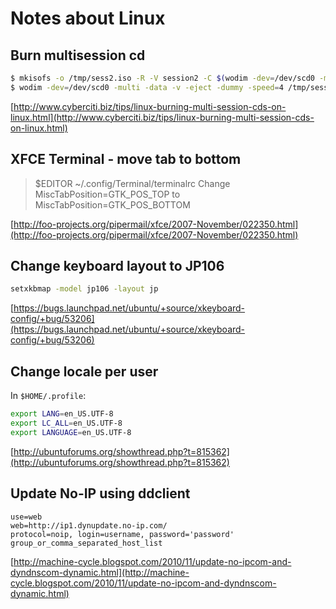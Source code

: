 # Notes about Linux

## Burn multisession cd

```bash
$ mkisofs -o /tmp/sess2.iso -R -V session2 -C $(wodim -dev=/dev/scd0 -msinfo) -M /dev/scd0 ~/Music
$ wodim -dev=/dev/scd0 -multi -data -v -eject -dummy -speed=4 /tmp/sess2.iso
```

[http://www.cyberciti.biz/tips/linux-burning-multi-session-cds-on-linux.html](http://www.cyberciti.biz/tips/linux-burning-multi-session-cds-on-linux.html)

## XFCE Terminal - move tab to bottom

> $EDITOR ~/.config/Terminal/terminalrc Change MiscTabPosition=GTK\_POS\_TOP to MiscTabPosition=GTK\_POS\_BOTTOM

[http://foo-projects.org/pipermail/xfce/2007-November/022350.html](http://foo-projects.org/pipermail/xfce/2007-November/022350.html)

## Change keyboard layout to JP106

```bash
setxkbmap -model jp106 -layout jp
```

[https://bugs.launchpad.net/ubuntu/+source/xkeyboard-config/+bug/53206](https://bugs.launchpad.net/ubuntu/+source/xkeyboard-config/+bug/53206)

## Change locale per user

In `$HOME/.profile`:

```bash
export LANG=en_US.UTF-8
export LC_ALL=en_US.UTF-8
export LANGUAGE=en_US.UTF-8
```

[http://ubuntuforums.org/showthread.php?t=815362](http://ubuntuforums.org/showthread.php?t=815362)

## Update No-IP using ddclient

```text
use=web
web=http://ip1.dynupdate.no-ip.com/
protocol=noip, login=username, password='password' group_or_comma_separated_host_list
```

[http://machine-cycle.blogspot.com/2010/11/update-no-ipcom-and-dyndnscom-dynamic.html](http://machine-cycle.blogspot.com/2010/11/update-no-ipcom-and-dyndnscom-dynamic.html)


